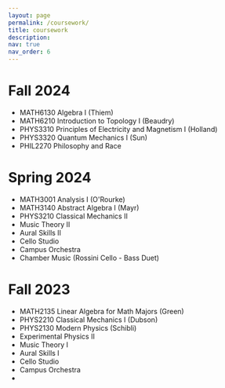 ```yaml
---
layout: page
permalink: /coursework/
title: coursework
description: 
nav: true
nav_order: 6
---
```


# Fall 2024
- MATH6130 Algebra I (Thiem)
- MATH6210 Introduction to Topology I (Beaudry)
- PHYS3310 Principles of Electricity and Magnetism I (Holland)
- PHYS3320 Quantum Mechanics I (Sun)
- PHIL2270 Philosophy and Race

# Spring 2024
- MATH3001 Analysis I (O'Rourke)
- MATH3140 Abstract Algebra I (Mayr)
- PHYS3210 Classical Mechanics II 
- Music Theory II
- Aural Skills II
- Cello Studio 
- Campus Orchestra
- Chamber Music (Rossini Cello - Bass Duet)

# Fall 2023
- MATH2135 Linear Algebra for Math Majors (Green)
- PHYS2210 Classical Mechanics I (Dubson)
- PHYS2130 Modern Physics (Schibli)
- Experimental Physics II 
- Music Theory I
- Aural Skills I
- Cello Studio
- Campus Orchestra
- 